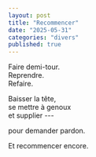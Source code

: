```yaml
---
layout: post
title: "Recommencer"
date: "2025-05-31"
categories: "divers"
published: true
---
```



Faire demi-tour.  
Reprendre.  
Refaire.  

Baisser la tête,  
se mettre à genoux  
et supplier ---  

pour demander pardon.  

Et recommencer encore.  
